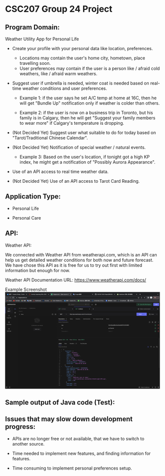 # CSC207 Group 24 Project

## Program Domain:
Weather Utility App for Personal Life

* Create your profile with your personal data like location, preferences.
    - Locations may contain the user's home city, hometown, place travelling soon.
    - User preferences may contain if the user is a person like / afraid cold weathers, like / afraid warm weathers.

* Suggest user if umbrella is needed, winter coat is needed based on real-time weather conditions and user preferences.

    - Example 1: if the user says he set A/C temp at home at 16C, then he will get "Bundle Up" notification only if weather is colder than others.

    - Example 2: if the user is now on a business trip in Toronto, but his family is in Calgary, then he will get "Suggest your family members to wear more" if Calgary's temperature is dropping.

* (Not Decided Yet) Suggest user what suitable to do for today based on "Tarot/Traditional Chinese Calendar".

* (Not Decided Yet) Notification of special weather / natural events.

    - Example 3: Based on the user's location, if tonight got a high KP index, he might get a notification of "Possibly Aurora Appearance".
* Use of an API access to real time weather data.

* (Not Decided Yet) Use of an API access to Tarot Card Reading.

## Application Type:
* Personal Life

* Personal Care



## API: 

Weather API:

We connected with Weather API from weatherapi.com, which is an API can help us get detailed weather conditions for both now and future forecast. We have chose this API as it is free for us to try out first with limited information but enough for now.

Weather API Documentation URL: https://www.weatherapi.com/docs/

Example Screenshot
![img.png](img.png "screenshot")
## Sample output of Java code (Test):

## Issues that may slow down development progress:
* APIs are no longer free or not available, that we have to switch to another source.

* Time needed to implement new features, and finding information for features.

* Time consuming to implement personal preferences setup.
